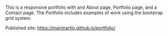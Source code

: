 This is a responsive portfolio with and About page, Portfolio page, and a Contact page. The Portfolio includes examples of work using the bootstrap grid system.

Published site:
https://marimartin.github.io/portfolio/
